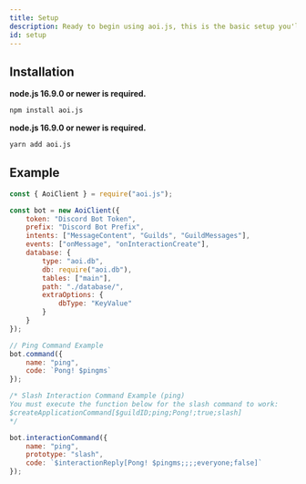 ```yaml
---
title: Setup
description: Ready to begin using aoi.js, this is the basic setup you'll need to begin using aoi.js.
id: setup
---
```


## Installation

<Tabs groupId="pref-install">
  <TabItem value="i-npm" label="npm">

  **node.js 16.9.0 or newer is required.**
  ```bash
  npm install aoi.js
  ```

  </TabItem>
  <TabItem value="i-yarn" label="yarn">

  **node.js 16.9.0 or newer is required.**
  ```bash
  yarn add aoi.js
  ```
  
  </TabItem>
</Tabs>

## Example

```javascript title="index.js"
const { AoiClient } = require("aoi.js");

const bot = new AoiClient({
    token: "Discord Bot Token",
    prefix: "Discord Bot Prefix",
    intents: ["MessageContent", "Guilds", "GuildMessages"],
    events: ["onMessage", "onInteractionCreate"],
    database: {
        type: "aoi.db",
        db: require("aoi.db"),
        tables: ["main"],
        path: "./database/",
        extraOptions: {
            dbType: "KeyValue"
        }
    }
});

// Ping Command Example
bot.command({
    name: "ping",
    code: `Pong! $pingms`
});

/* Slash Interaction Command Example (ping)
You must execute the function below for the slash command to work:
$createApplicationCommand[$guildID;ping;Pong!;true;slash]
*/

bot.interactionCommand({
    name: "ping",
    prototype: "slash",
    code: `$interactionReply[Pong! $pingms;;;;everyone;false]`
});
```